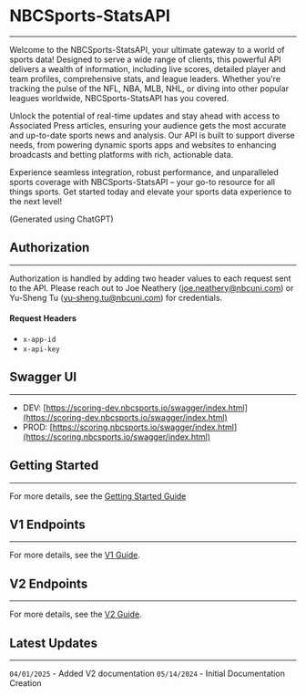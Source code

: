 # NBCSports-StatsAPI
---------------------------------------------

Welcome to the NBCSports-StatsAPI, your ultimate gateway to a world of sports data! Designed to serve a wide range of clients, this powerful API delivers a wealth of information, including live scores, detailed player and team profiles, comprehensive stats, and league leaders. Whether you're tracking the pulse of the NFL, NBA, MLB, NHL, or diving into other popular leagues worldwide, NBCSports-StatsAPI has you covered.

Unlock the potential of real-time updates and stay ahead with access to Associated Press articles, ensuring your audience gets the most accurate and up-to-date sports news and analysis. Our API is built to support diverse needs, from powering dynamic sports apps and websites to enhancing broadcasts and betting platforms with rich, actionable data.

Experience seamless integration, robust performance, and unparalleled sports coverage with NBCSports-StatsAPI – your go-to resource for all things sports. Get started today and elevate your sports data experience to the next level!

(Generated using ChatGPT)
## **Authorization**
----------------------------
Authorization is handled by adding two header values to each request sent to the API. Please reach out to Joe Neathery (joe.neathery@nbcuni.com) or Yu-Sheng Tu (yu-sheng.tu@nbcuni.com) for credentials.
<br>

#### Request Headers
- `x-app-id`
- `x-api-key`

## **Swagger UI**
-----------------
- DEV: [https://scoring-dev.nbcsports.io/swagger/index.html](https://scoring-dev.nbcsports.io/swagger/index.html)
- PROD: [https://scoring.nbcsports.io/swagger/index.html](https://scoring.nbcsports.io/swagger/index.html)

## **Getting Started**
----------------------------------------
For more details, see the [Getting Started Guide](start.md)

## **V1 Endpoints**
----------------------------------------
For more details, see the [V1 Guide](v1.md).

## **V2 Endpoints**
----------------------------------------
For more details, see the [V2 Guide](v2.md).

## Latest Updates
----------------------------------------
`04/01/2025` - Added V2 documentation
`05/14/2024` - Initial Documentation Creation
